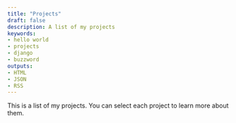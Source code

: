 ```yaml
---
title: "Projects"
draft: false
description: A list of my projects
keywords: 
- hello world
- projects
- django
- buzzword
outputs:
- HTML
- JSON
- RSS
---
```

This is a list of my projects. You can select each project to learn more about them.
